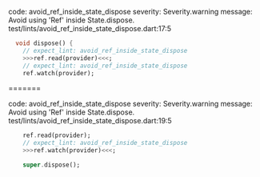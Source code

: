 code: avoid_ref_inside_state_dispose
severity: Severity.warning
message: Avoid using 'Ref' inside State.dispose.
test/lints/avoid_ref_inside_state_dispose.dart:17:5

```dart
  void dispose() {
    // expect_lint: avoid_ref_inside_state_dispose
    >>>ref.read(provider)<<<;
    // expect_lint: avoid_ref_inside_state_dispose
    ref.watch(provider);
```

=======

code: avoid_ref_inside_state_dispose
severity: Severity.warning
message: Avoid using 'Ref' inside State.dispose.
test/lints/avoid_ref_inside_state_dispose.dart:19:5

```dart
    ref.read(provider);
    // expect_lint: avoid_ref_inside_state_dispose
    >>>ref.watch(provider)<<<;

    super.dispose();
```

